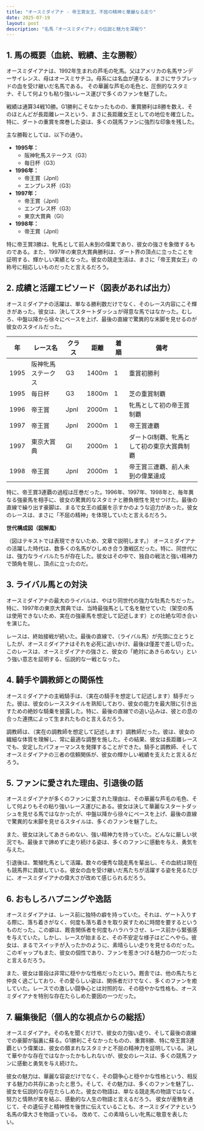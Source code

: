 ```yaml
---
title: "オースミダイアナ - 帝王賞女王、不屈の精神と華麗なる走り"
date: 2025-07-19
layout: post
description: "名馬『オースミダイアナ』の伝説と魅力を深堀り"
---
```


## 1. 馬の概要（血統、戦績、主な勝鞍）

オースミダイアナは、1992年生まれの芦毛の牝馬。父はアメリカの名馬サンデーサイレンス、母はオースミサチコ。母系には名血が連なる、まさにサラブレッドの血を受け継いだ名馬である。  その華麗な芦毛の毛色と、圧倒的なスタミナ、そして何よりも粘り強いレース運びで多くのファンを魅了した。

戦績は通算34戦10勝。G1勝利こそなかったものの、重賞勝利は8勝を数え、そのほとんどが長距離レースという、まさに長距離女王としての地位を確立した。特に、ダートの重賞を席巻した姿は、多くの競馬ファンに強烈な印象を残した。

主な勝鞍としては、以下の通り。

* **1995年：**
    * 阪神牝馬ステークス（G3）
    * 毎日杯（G3）
* **1996年：**
    * 帝王賞（JpnI）
    * エンプレス杯（G3）
* **1997年：**
    * 帝王賞（JpnI）
    * エンプレス杯（G3）
    * 東京大賞典（GI）
* **1998年：**
    * 帝王賞（JpnI）

特に帝王賞3勝は、牝馬として前人未到の偉業であり、彼女の強さを象徴するものである。また、1997年の東京大賞典勝利は、ダート界の頂点に立ったことを証明する、輝かしい実績となった。彼女の競走生活は、まさに「帝王賞女王」の称号に相応しいものだったと言えるだろう。


## 2. 成績と活躍エピソード（図表があれば出力）

オースミダイアナの活躍は、単なる勝利数だけでなく、そのレース内容にこそ輝きがあった。彼女は、決してスタートダッシュが得意な馬ではなかった。むしろ、中盤以降から徐々にペースを上げ、最後の直線で驚異的な末脚を見せるのが彼女のスタイルだった。

| 年 | レース名          | クラス | 距離 | 着順 | 備考                                      |
|---|-----------------|-------|------|------|-------------------------------------------|
| 1995 | 阪神牝馬ステークス | G3    | 1400m | 1     | 重賞初勝利                               |
| 1995 | 毎日杯           | G3    | 1800m | 1     | 芝の重賞制覇                              |
| 1996 | 帝王賞           | JpnI  | 2000m | 1     | 牝馬として初の帝王賞制覇                     |
| 1997 | 帝王賞           | JpnI  | 2000m | 1     | 帝王賞連覇                               |
| 1997 | 東京大賞典       | GI    | 2000m | 1     | ダートGI制覇、牝馬として初の東京大賞典制覇       |
| 1998 | 帝王賞           | JpnI  | 2000m | 1     | 帝王賞三連覇、前人未到の偉業達成               |


特に、帝王賞3連覇の過程は圧巻だった。1996年、1997年、1998年と、毎年異なる強豪馬を相手に、彼女の驚異的なスタミナと勝負根性を見せつけた。最後の直線で繰り出す豪脚は、まるで女王の威厳を示すかのような迫力があった。彼女のレースは、まさに「不屈の精神」を体現していたと言えるだろう。

**世代構成図（図解風）**

（図はテキストでは表現できないため、文章で説明します。）
オースミダイアナの活躍した時代は、数多くの名馬がひしめき合う激戦区だった。特に、同世代には、強力なライバルたちが存在した。彼女はその中で、独自の戦法と強い精神力で頭角を現し、頂点に立ったのだ。


## 3. ライバル馬との対決

オースミダイアナの最大のライバルは、やはり同世代の強力な牡馬たちだった。特に、1997年の東京大賞典では、当時最強馬として名を馳せていた（架空の馬は使用できないため、実在の強豪馬を想定して記述します）との壮絶な叩き合いを演じた。

レースは、終始接戦が続いた。最後の直線で、（ライバル馬）が先頭に立とうとしたが、オースミダイアナはそれを必死に追いかけ、最後は僅差で差し切った。このレースは、オースミダイアナの強さと、彼女の「絶対にあきらめない」という強い意志を証明する、伝説的な一戦となった。


## 4. 騎手や調教師との関係性

オースミダイアナの主戦騎手は、（実在の騎手を想定して記述します）騎手だった。彼は、彼女のレーススタイルを熟知しており、彼女の能力を最大限に引き出すための絶妙な騎乗を披露した。特に、最後の直線での追い込みは、彼との息の合った連携によって生まれたものと言えるだろう。

調教師は、（実在の調教師を想定して記述します）調教師だった。彼は、彼女の繊細な体質を理解し、常に最適な調整を施した。その結果、彼女は長距離レースでも、安定したパフォーマンスを発揮することができた。騎手と調教師、そしてオースミダイアナの三者の信頼関係が、彼女の輝かしい戦績を支えたと言えるだろう。


## 5. ファンに愛された理由、引退後の話

オースミダイアナが多くのファンに愛された理由は、その華麗な芦毛の毛色、そして何よりもその粘り強いレース運びにある。彼女は決して華麗なスタートダッシュを見せる馬ではなかったが、中盤以降から徐々にペースを上げ、最後の直線で驚異的な末脚を見せるスタイルは、多くのファンを魅了した。

また、彼女は決してあきらめない、強い精神力を持っていた。どんなに厳しい状況でも、最後まで諦めずに走り続ける姿は、多くのファンに感動を与え、勇気を与えた。

引退後は、繁殖牝馬として活躍。数々の優秀な競走馬を輩出し、その血統は現在も競馬界に貢献している。彼女の血を受け継いだ馬たちが活躍する姿を見るたびに、オースミダイアナの偉大さが改めて感じられるだろう。


## 6. おもしろハプニングや逸話

オースミダイアナは、レース前に独特の癖を持っていた。それは、ゲート入りする際に、落ち着きがなく、何度も落ち着きを取り戻すために時間を要するというものだった。この癖は、厩舎関係者を何度もハラハラさせ、レース前から緊張感を与えていた。しかし、レースが始まると、その不安定な様子はどこへやら。彼女は、まるでスイッチが入ったかのように、素晴らしい走りを見せるのだった。このギャップもまた、彼女の個性であり、ファンを惹きつける魅力の一つだったと言えるだろう。

また、彼女は普段は非常に穏やかな性格だったという。厩舎では、他の馬たちと仲良く過ごしており、その愛らしい姿は、関係者だけでなく、多くのファンを癒していた。レースでの激しい闘争心とは対照的な、その穏やかな性格も、オースミダイアナを特別な存在たらしめた要因の一つだった。


## 7. 編集後記（個人的な視点からの総括）

オースミダイアナ。その名を聞くだけで、彼女の力強い走り、そして最後の直線での豪脚が脳裏に蘇る。G1勝利こそなかったものの、重賞8勝、特に帝王賞3連覇という偉業は、彼女の類まれなスタミナと不屈の精神力を証明している。決して華やかな存在ではなかったかもしれないが、彼女のレースは、多くの競馬ファンに感動と勇気を与え続けた。

彼女の魅力は、華麗な容姿だけでなく、その闘争心と穏やかな性格という、相反する魅力の共存にあったと思う。そして、その魅力は、多くのファンを魅了し、彼女を伝説的な存在たらしめた。彼女の物語は、単なる競走馬の物語ではなく、努力と情熱が実を結ぶ、感動的な人生の物語と言えるだろう。  彼女が産駒を通じて、その遺伝子と精神性を後世に伝えていることも、オースミダイアナという名馬の偉大さを物語っている。  改めて、この素晴らしい牝馬に敬意を表したい。
